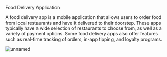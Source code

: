 Food Delivery Application

A food delivery app is a mobile application that allows users to order food from local restaurants and have it delivered to their doorstep. These apps typically have a wide selection of restaurants to choose from, as well as a variety of payment options. Some food delivery apps also offer features such as real-time tracking of orders, in-app tipping, and loyalty programs.


![unnamed](https://github.com/Thanneermalaichidambaram/FoodDeliveryApp/assets/113817745/cba9688a-063f-41ab-ba7a-87c69aefab71)
